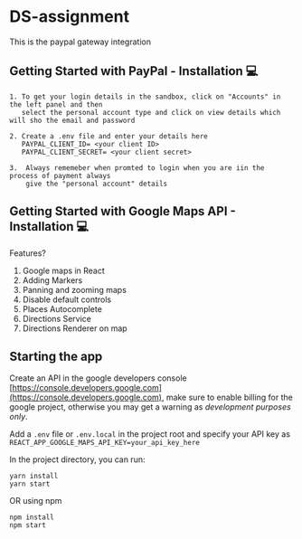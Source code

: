 # DS-assignment
This is the paypal gateway integration


## Getting Started with PayPal - Installation :computer:

```
1. To get your login details in the sandbox, click on "Accounts" in the left panel and then 
   select the personal account type and click on view details which will sho the email and password
   
2. Create a .env file and enter your details here 
   PAYPAL_CLIENT_ID= <your client ID>
   PAYPAL_CLIENT_SECRET= <your client secret>

3.  Always rememeber when promted to login when you are iin the process of payment always 
    give the "personal account" details

```

## Getting Started with Google Maps API - Installation :computer:

Features?

1. Google maps in React
2. Adding Markers
3. Panning and zooming maps
4. Disable default controls
5. Places Autocomplete
6. Directions Service
7. Directions Renderer on map


## Starting the app

Create an API in the google developers console [https://console.developers.google.com](https://console.developers.google.com), make sure to enable billing for the google project, otherwise you may get a warning as _development purposes only_.

Add a `.env` file or `.env.local` in the project root and specify your API key as `REACT_APP_GOOGLE_MAPS_API_KEY=your_api_key_here`

In the project directory, you can run:

```
yarn install
yarn start
```

OR using npm

```
npm install
npm start
```
